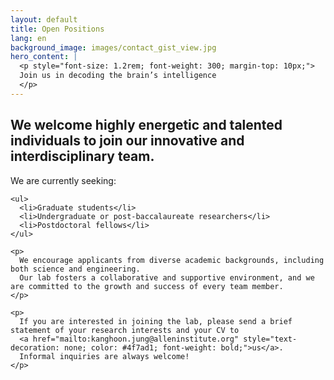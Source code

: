 ```yaml
---
layout: default
title: Open Positions
lang: en
background_image: images/contact_gist_view.jpg
hero_content: |
  <p style="font-size: 1.2rem; font-weight: 300; margin-top: 10px;">
  Join us in decoding the brain’s intelligence
  </p>
---
```



<section class="content-section">
  <div class="container" style="max-width: 1100px; margin: 0 auto;">
    <h1>We welcome highly energetic and talented individuals to join our innovative and interdisciplinary team.</h1>
    <p>  
      We are currently seeking:
    </p>

    <ul>
      <li>Graduate students</li>
      <li>Undergraduate or post-baccalaureate researchers</li>
      <li>Postdoctoral fellows</li>
    </ul>

    <p>
      We encourage applicants from diverse academic backgrounds, including both science and engineering.
      Our lab fosters a collaborative and supportive environment, and we are committed to the growth and success of every team member.
    </p>

    <p>
      If you are interested in joining the lab, please send a brief statement of your research interests and your CV to
      <a href="mailto:kanghoon.jung@alleninstitute.org" style="text-decoration: none; color: #4f7ad1; font-weight: bold;">us</a>.
      Informal inquiries are always welcome!
    </p>
  </div>
</section>
<!-- <h2>Graduate Students (대학원생)</h2>
    <p><strong>For the second semester of 2025</strong>, we are seeking highly motivated students for admission into our MS, MS/PhD combined, and PhD programs. We are particularly interested in candidates with a strong enthusiasm for (1) bioimaging, (2) optics, (3) AI (deep learning), or (4) bioengineering/biotechnology. Preferred candidates will have a solid background in one or more of the following fields: physics, chemistry, biology, optics, computer science, or engineering (EECS, ME, BME, or related fields).</p>
    <p>2025년 2학기에는 바이오이미징, 광학, 인공지능(딥러닝), 생명공학/생물공학 등의 융합 연구에 관심 있는 학생을 모집합니다. 해당 분야에 연구 경험이 없어도 괜찮습니다. 배우려는 열정과 연구를 통해 성장하려는 그간의 노력과 열정이 어필되면 좋겠습니다! 🎓 석사과정, 석박사통합과정, 박사과정 모두 TO 있습니다. 입학 문의나 상담이 필요하시면 걱정없이 교수에게 편히 연락 주세요. 입학을 고민하고 있는 학생들에게는 연구실 인턴 경험을 권장드립니다 (필수는 아닙니다).</p>
    <ul>
      <li>참고 사항: 첨단 광학 및 인공지능 관련 연구</li>
      <li>광학 이미지의 시공간 분해능을 개선하는 기술; 세포 이미지의 배경 잡음 제거 및 영상 분석 → 해당 분야의 참고 논문 예시</li>
      <li>의료영상 처리 및 분석: 안과 빛간섭단층촬영(OCT) 영상 분할(segmentation)</li>
    </ul>
    <p>📘 입학 공고: <a href="https://convergence.snu.ac.kr/category/admission-notice/" target="_blank">https://convergence.snu.ac.kr/category/admission-notice/</a></p> -->
<!-- <h2>Undergraduate Interns (학부 인턴: 상시 모집 중)</h2>
<p>We welcome undergraduate and visiting students/scholars.</p> -->
<!-- <p>우리 연구실 진학을 희망하는 학부생은 언제든지 연락해 주세요 (용기가 없거나 하고 싶은 연구 방향을 이메일 본문에 기술하고, CV와 성적표 사본을 첨부 바랍니다). 학기 중이나 방학 동안 인턴십 시작이 언제든지 열려 있습니다.<br>서울대학교 융합과학기술대학원은 융합연구프로그램을 통해 여름/겨울 방학 동안의 단기 인턴 활동도 가능합니다.</p> -->
<!-- <h2>Postdoctoral Researcher (박사후연구원 또는 연구교수 초빙 중)</h2>
    <h3>인공지능 영상처리</h3>
    <p>딥러닝 기반의 광학 이미지 성능 개선 연구: Background image prediction, noise removal, deconvolution, etc.</p>
    <h3>광학 이미징</h3>
    <p>초고분해능 혁신 기술 개발: SIM (structured illumination microscopy), PALM/STORM<br>
    세포/조직 이미지 향상 이미지 생성 및 영상 분석</p>
  <p>📝 <strong>지원 방법</strong>: CV 1부, 자기소개서 1부, 연구실적 (논문/포스터) 목록 1부를 <a href="mailto:kanghoon.jung@alleninstitute.org">이메일 제출</a></p> --> 

